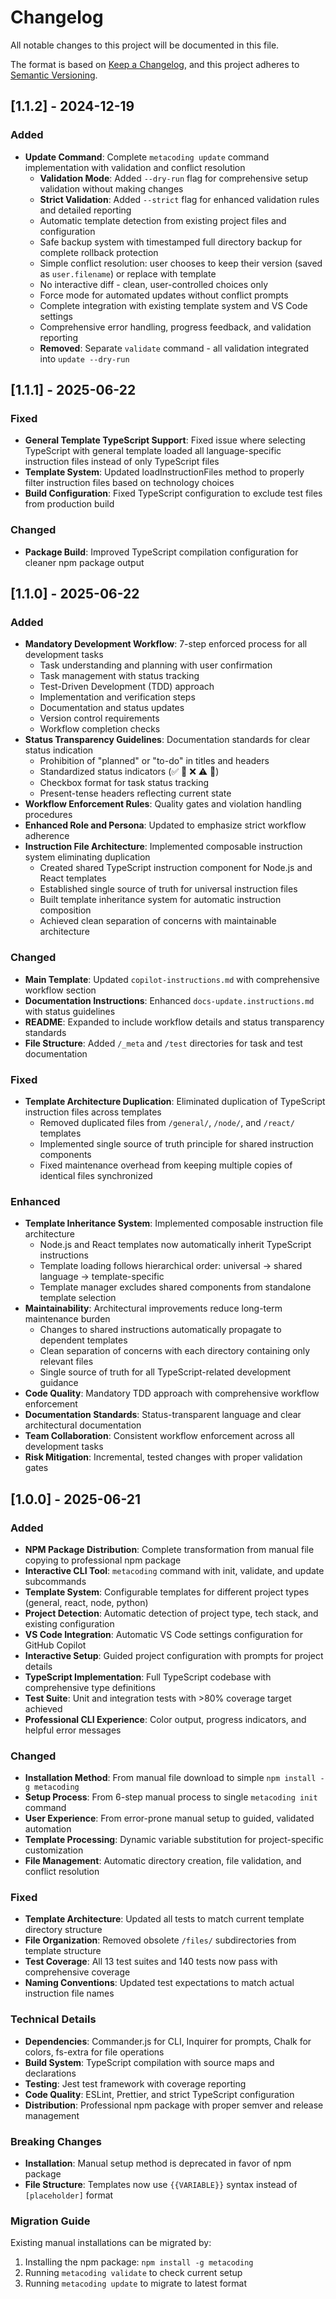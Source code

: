 # Changelog

All notable changes to this project will be documented in this file.

The format is based on [Keep a Changelog](https://keepachangelog.com/en/1.0.0/),
and this project adheres to [Semantic Versioning](https://semver.org/spec/v2.0.0.html).

## [1.1.2] - 2024-12-19

### Added

- **Update Command**: Complete `metacoding update` command implementation with validation and conflict resolution
  - **Validation Mode**: Added `--dry-run` flag for comprehensive setup validation without making changes
  - **Strict Validation**: Added `--strict` flag for enhanced validation rules and detailed reporting
  - Automatic template detection from existing project files and configuration
  - Safe backup system with timestamped full directory backup for complete rollback protection
  - Simple conflict resolution: user chooses to keep their version (saved as `user.filename`) or replace with template
  - No interactive diff - clean, user-controlled choices only
  - Force mode for automated updates without conflict prompts
  - Complete integration with existing template system and VS Code settings
  - Comprehensive error handling, progress feedback, and validation reporting
  - **Removed**: Separate `validate` command - all validation integrated into `update --dry-run`

## [1.1.1] - 2025-06-22

### Fixed

- **General Template TypeScript Support**: Fixed issue where selecting TypeScript with general template loaded all language-specific instruction files instead of only TypeScript files
- **Template System**: Updated loadInstructionFiles method to properly filter instruction files based on technology choices
- **Build Configuration**: Fixed TypeScript configuration to exclude test files from production build

### Changed

- **Package Build**: Improved TypeScript compilation configuration for cleaner npm package output

## [1.1.0] - 2025-06-22

### Added

- **Mandatory Development Workflow**: 7-step enforced process for all development tasks
  - Task understanding and planning with user confirmation
  - Task management with status tracking
  - Test-Driven Development (TDD) approach
  - Implementation and verification steps
  - Documentation and status updates
  - Version control requirements
  - Workflow completion checks
- **Status Transparency Guidelines**: Documentation standards for clear status indication
  - Prohibition of "planned" or "to-do" in titles and headers
  - Standardized status indicators (✅ 🚧 ❌ ⚠️ 🔄)
  - Checkbox format for task status tracking
  - Present-tense headers reflecting current state
- **Workflow Enforcement Rules**: Quality gates and violation handling procedures
- **Enhanced Role and Persona**: Updated to emphasize strict workflow adherence
- **Instruction File Architecture**: Implemented composable instruction system eliminating duplication
  - Created shared TypeScript instruction component for Node.js and React templates
  - Established single source of truth for universal instruction files
  - Built template inheritance system for automatic instruction composition
  - Achieved clean separation of concerns with maintainable architecture

### Changed

- **Main Template**: Updated `copilot-instructions.md` with comprehensive workflow section
- **Documentation Instructions**: Enhanced `docs-update.instructions.md` with status guidelines
- **README**: Expanded to include workflow details and status transparency standards
- **File Structure**: Added `/_meta` and `/test` directories for task and test documentation

### Fixed

- **Template Architecture Duplication**: Eliminated duplication of TypeScript instruction files across templates
  - Removed duplicated files from `/general/`, `/node/`, and `/react/` templates
  - Implemented single source of truth principle for shared instruction components
  - Fixed maintenance overhead from keeping multiple copies of identical files synchronized

### Enhanced

- **Template Inheritance System**: Implemented composable instruction file architecture
  - Node.js and React templates now automatically inherit TypeScript instructions
  - Template loading follows hierarchical order: universal → shared language → template-specific
  - Template manager excludes shared components from standalone template selection
- **Maintainability**: Architectural improvements reduce long-term maintenance burden
  - Changes to shared instructions automatically propagate to dependent templates
  - Clean separation of concerns with each directory containing only relevant files
  - Single source of truth for all TypeScript-related development guidance
- **Code Quality**: Mandatory TDD approach with comprehensive workflow enforcement
- **Documentation Standards**: Status-transparent language and clear architectural documentation
- **Team Collaboration**: Consistent workflow enforcement across all development tasks
- **Risk Mitigation**: Incremental, tested changes with proper validation gates

## [1.0.0] - 2025-06-21

### Added

- **NPM Package Distribution**: Complete transformation from manual file copying to professional npm package
- **Interactive CLI Tool**: `metacoding` command with init, validate, and update subcommands
- **Template System**: Configurable templates for different project types (general, react, node, python)
- **Project Detection**: Automatic detection of project type, tech stack, and existing configuration
- **VS Code Integration**: Automatic VS Code settings configuration for GitHub Copilot
- **Interactive Setup**: Guided project configuration with prompts for project details
- **TypeScript Implementation**: Full TypeScript codebase with comprehensive type definitions
- **Test Suite**: Unit and integration tests with >80% coverage target achieved
- **Professional CLI Experience**: Color output, progress indicators, and helpful error messages

### Changed

- **Installation Method**: From manual file download to simple `npm install -g metacoding`
- **Setup Process**: From 6-step manual process to single `metacoding init` command
- **User Experience**: From error-prone manual setup to guided, validated automation
- **Template Processing**: Dynamic variable substitution for project-specific customization
- **File Management**: Automatic directory creation, file validation, and conflict resolution

### Fixed

- **Template Architecture**: Updated all tests to match current template directory structure
- **File Organization**: Removed obsolete `/files/` subdirectories from template structure
- **Test Coverage**: All 13 test suites and 140 tests now pass with comprehensive coverage
- **Naming Conventions**: Updated test expectations to match actual instruction file names

### Technical Details

- **Dependencies**: Commander.js for CLI, Inquirer for prompts, Chalk for colors, fs-extra for file operations
- **Build System**: TypeScript compilation with source maps and declarations
- **Testing**: Jest test framework with coverage reporting
- **Code Quality**: ESLint, Prettier, and strict TypeScript configuration
- **Distribution**: Professional npm package with proper semver and release management

### Breaking Changes

- **Installation**: Manual setup method is deprecated in favor of npm package
- **File Structure**: Templates now use `{{VARIABLE}}` syntax instead of `[placeholder]` format

### Migration Guide

Existing manual installations can be migrated by:

1. Installing the npm package: `npm install -g metacoding`
2. Running `metacoding validate` to check current setup
3. Running `metacoding update` to migrate to latest format
